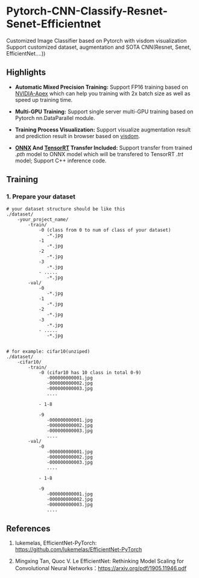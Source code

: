 # Pytorch-CNN-Classify-Resnet-Senet-Efficientnet
Customized Image Classifier based on Pytorch with visdom visualization Support customized dataset, augmentation and SOTA CNN(Resnet, Senet, EfficientNet....))

## Highlights

- **Automatic Mixed Precision Training:** Support FP16 training based on [NVIDIA-Apex](https://github.com/NVIDIA/apex) which can help you training with 2x batch size as well as speed up training time.

- **Multi-GPU Training:** Support single server multi-GPU training based on Pytorch nn.DataParallel module.

- **Training Process Visualization:** Support visualize augmentation result and prediction result in browser based on [visdom]().

- **[ONNX](https://github.com/onnx/onnx) And [TensorRT](https://github.com/NVIDIA/TensorRT) Transfer Included:** Support transfer from trained *.pth* model to ONNX model which will be transfered to TensorRT *.trt* model; Support C++ inference code.

## Training

### 1. Prepare your dataset

    # your dataset structure should be like this
    ./dataset/
        -your_project_name/
            -train/
                -0 (class from 0 to num of class of your dataset)
                   -*.jpg 
                -1
                   -*.jpg
                -2
                   -*.jpg
                -3
                   -*.jpg
                - .....
                   -*.jpg
            -val/
                -0
                   -*.jpg 
                -1
                   -*.jpg
                -2
                   -*.jpg
                -3
                   -*.jpg
                - .....
                   -*.jpg
            
    
    # for example: cifar10(unziped)
    ./dataset/
        -cifar10/
            -train/
                -0 (cifar10 has 10 class in total 0-9) 
                   -000000000001.jpg
                   -000000000002.jpg
                   -000000000003.jpg
                   .... 

                - 1-8

                -9
                   -000000000001.jpg
                   -000000000002.jpg
                   -000000000003.jpg
                   .... 
            -val/
                -0 
                   -000000000001.jpg
                   -000000000002.jpg
                   -000000000003.jpg
                   .... 

                - 1-8

                -9
                   -000000000001.jpg
                   -000000000002.jpg
                   -000000000003.jpg
                   .... 
            




## References

1. lukemelas, EfficientNet-PyTorch: https://github.com/lukemelas/EfficientNet-PyTorch

2. Mingxing Tan, Quoc V. Le EfficientNet: Rethinking Model Scaling for Convolutional Neural Networks：https://arxiv.org/pdf/1905.11946.pdf



